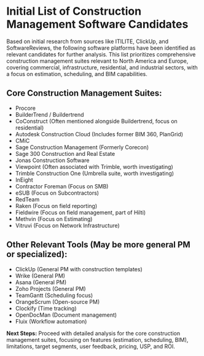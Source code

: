 # Initial List of Construction Management Software Candidates

Based on initial research from sources like ITILITE, ClickUp, and SoftwareReviews, the following software platforms have been identified as relevant candidates for further analysis. This list prioritizes comprehensive construction management suites relevant to North America and Europe, covering commercial, infrastructure, residential, and industrial sectors, with a focus on estimation, scheduling, and BIM capabilities.

## Core Construction Management Suites:

*   Procore
*   BuilderTrend / Buildertrend
*   CoConstruct (Often mentioned alongside Buildertrend, focus on residential)
*   Autodesk Construction Cloud (Includes former BIM 360, PlanGrid)
*   CMiC
*   Sage Construction Management (Formerly Corecon)
*   Sage 300 Construction and Real Estate
*   Jonas Construction Software
*   Viewpoint (Often associated with Trimble, worth investigating)
*   Trimble Construction One (Umbrella suite, worth investigating)
*   InEight
*   Contractor Foreman (Focus on SMB)
*   eSUB (Focus on Subcontractors)
*   RedTeam
*   Raken (Focus on field reporting)
*   Fieldwire (Focus on field management, part of Hilti)
*   Methvin (Focus on Estimating)
*   Vitruvi (Focus on Network Infrastructure)

## Other Relevant Tools (May be more general PM or specialized):

*   ClickUp (General PM with construction templates)
*   Wrike (General PM)
*   Asana (General PM)
*   Zoho Projects (General PM)
*   TeamGantt (Scheduling focus)
*   OrangeScrum (Open-source PM)
*   Clockify (Time tracking)
*   OpenDocMan (Document management)
*   Fluix (Workflow automation)

**Next Steps:** Proceed with detailed analysis for the core construction management suites, focusing on features (estimation, scheduling, BIM), limitations, target segments, user feedback, pricing, USP, and ROI.
